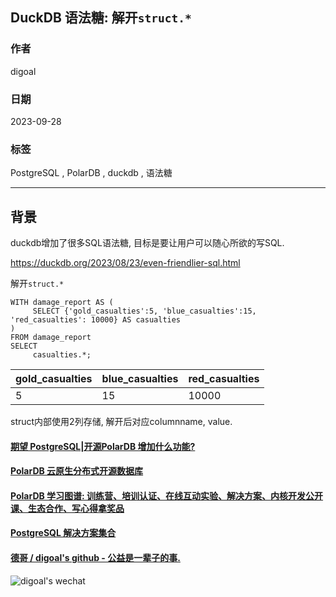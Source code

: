 ## DuckDB 语法糖: 解开`struct.*`  
                                                                          
### 作者                                                                          
digoal                                                                          
                                                                          
### 日期                                                                          
2023-09-28                                                                         
                                                                          
### 标签                                                                          
PostgreSQL , PolarDB , duckdb , 语法糖                               
                                                                          
----                                                                          
                                                                          
## 背景                           
duckdb增加了很多SQL语法糖, 目标是要让用户可以随心所欲的写SQL.                             
                      
https://duckdb.org/2023/08/23/even-friendlier-sql.html                      
                        
解开`struct.*`  
  
      
```      
WITH damage_report AS (  
     SELECT {'gold_casualties':5, 'blue_casualties':15, 'red_casualties': 10000} AS casualties  
)   
FROM damage_report  
SELECT   
     casualties.*;  
```  
  
gold_casualties	|blue_casualties	|red_casualties  
---|---|---  
5	|15	|10000  
  
struct内部使用2列存储, 解开后对应columnname, value.  
  
  
#### [期望 PostgreSQL|开源PolarDB 增加什么功能?](https://github.com/digoal/blog/issues/76 "269ac3d1c492e938c0191101c7238216")
  
  
#### [PolarDB 云原生分布式开源数据库](https://github.com/ApsaraDB "57258f76c37864c6e6d23383d05714ea")
  
  
#### [PolarDB 学习图谱: 训练营、培训认证、在线互动实验、解决方案、内核开发公开课、生态合作、写心得拿奖品](https://www.aliyun.com/database/openpolardb/activity "8642f60e04ed0c814bf9cb9677976bd4")
  
  
#### [PostgreSQL 解决方案集合](../201706/20170601_02.md "40cff096e9ed7122c512b35d8561d9c8")
  
  
#### [德哥 / digoal's github - 公益是一辈子的事.](https://github.com/digoal/blog/blob/master/README.md "22709685feb7cab07d30f30387f0a9ae")
  
  
![digoal's wechat](../pic/digoal_weixin.jpg "f7ad92eeba24523fd47a6e1a0e691b59")
  
